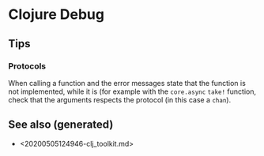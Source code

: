 # Clojure Debug


## Tips


### Protocols

When calling a function and the error messages state that the function is not implemented, while it is (for example with the `core.async` `take!` function, check that the arguments respects the protocol (in this case a `chan`).


## See also (generated)

-   <20200505124946-clj_toolkit.md>
